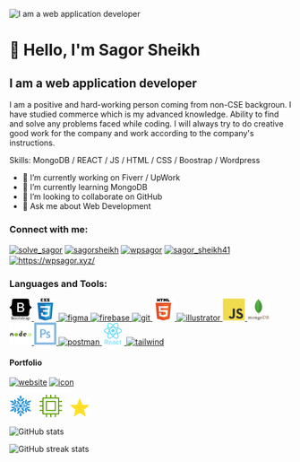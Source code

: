 ![I am a web application developer]([https://scontent.fdac90-1.fna.fbcdn.net/v/t39.30808-6/326365281_600470268573026_5840792907060006777_n.jpg?_nc_cat=110&ccb=1-7&_nc_sid=730e14&_nc_eui2=AeESQMVfdn_SxdbORxpgXwmwxJVZBDpcyw7ElVkEOlzLDnBLZCP528W3cUlkVxEfsl9WRFMYLEUT9Xv64aRZ1ynz&_nc_ohc=0asGjaGwPEcAX_694qH&_nc_ht=scontent.fdac90-1.fna&oh=00_AfAhj7az0Mrp8yNc53IQJQNGtn9T6xnh2iVGTo5EFToo3Q&oe=63CE086D](https://www.linkedin.com/posts/sagorsheikh_activity-7033504699949469696-OyNm?utm_source=share&utm_medium=member_desktop))
# 👋 Hello, I'm Sagor Sheikh
## I am a web application developer

I am a positive and hard-working person coming from non-CSE backgroun. I have studied commerce which is my advanced knowledge. Ability to find and solve any problems faced while coding. I will always try to do creative good work for the company and work according to the company's instructions.

Skills: MongoDB / REACT / JS / HTML / CSS / Boostrap / Wordpress

- 🔭 I’m currently working on Fiverr / UpWork 
- 🌱 I’m currently learning MongoDB 
- 👯 I’m looking to collaborate on GitHub 
- 💬 Ask me about Web Development 

<h3 align="left">Connect with me:</h3>
<p align="left">
<a href="https://twitter.com/solve_sagor" target="blank"><img align="center" src="https://raw.githubusercontent.com/rahuldkjain/github-profile-readme-generator/master/src/images/icons/Social/twitter.svg" alt="solve_sagor" height="30" width="40" /></a>
<a href="https://linkedin.com/in/sagorsheikh" target="blank"><img align="center" src="https://raw.githubusercontent.com/rahuldkjain/github-profile-readme-generator/master/src/images/icons/Social/linked-in-alt.svg" alt="sagorsheikh" height="30" width="40" /></a>
<a href="https://fb.com/wpsagor" target="blank"><img align="center" src="https://raw.githubusercontent.com/rahuldkjain/github-profile-readme-generator/master/src/images/icons/Social/facebook.svg" alt="wpsagor" height="30" width="40" /></a>
<a href="https://instagram.com/sagor_sheikh41" target="blank"><img align="center" src="https://raw.githubusercontent.com/rahuldkjain/github-profile-readme-generator/master/src/images/icons/Social/instagram.svg" alt="sagor_sheikh41" height="30" width="40" /></a>
<a href="/https://wpsagor.xyz/" target="blank"><img align="center" src="https://raw.githubusercontent.com/rahuldkjain/github-profile-readme-generator/master/src/images/icons/Social/rss.svg" alt="https://wpsagor.xyz/" height="30" width="40" /></a>
</p>

<h3 align="left">Languages and Tools:</h3>
<p align="left"> <a href="https://getbootstrap.com" target="_blank" rel="noreferrer"> <img src="https://raw.githubusercontent.com/devicons/devicon/master/icons/bootstrap/bootstrap-plain-wordmark.svg" alt="bootstrap" width="40" height="40"/> </a> <a href="https://www.w3schools.com/css/" target="_blank" rel="noreferrer"> <img src="https://raw.githubusercontent.com/devicons/devicon/master/icons/css3/css3-original-wordmark.svg" alt="css3" width="40" height="40"/> </a> <a href="https://www.figma.com/" target="_blank" rel="noreferrer"> <img src="https://www.vectorlogo.zone/logos/figma/figma-icon.svg" alt="figma" width="40" height="40"/> </a> <a href="https://firebase.google.com/" target="_blank" rel="noreferrer"> <img src="https://www.vectorlogo.zone/logos/firebase/firebase-icon.svg" alt="firebase" width="40" height="40"/> </a> <a href="https://git-scm.com/" target="_blank" rel="noreferrer"> <img src="https://www.vectorlogo.zone/logos/git-scm/git-scm-icon.svg" alt="git" width="40" height="40"/> </a> <a href="https://www.w3.org/html/" target="_blank" rel="noreferrer"> <img src="https://raw.githubusercontent.com/devicons/devicon/master/icons/html5/html5-original-wordmark.svg" alt="html5" width="40" height="40"/> </a> <a href="https://www.adobe.com/in/products/illustrator.html" target="_blank" rel="noreferrer"> <img src="https://www.vectorlogo.zone/logos/adobe_illustrator/adobe_illustrator-icon.svg" alt="illustrator" width="40" height="40"/> </a> <a href="https://developer.mozilla.org/en-US/docs/Web/JavaScript" target="_blank" rel="noreferrer"> <img src="https://raw.githubusercontent.com/devicons/devicon/master/icons/javascript/javascript-original.svg" alt="javascript" width="40" height="40"/> </a> <a href="https://www.mongodb.com/" target="_blank" rel="noreferrer"> <img src="https://raw.githubusercontent.com/devicons/devicon/master/icons/mongodb/mongodb-original-wordmark.svg" alt="mongodb" width="40" height="40"/> </a> <a href="https://nodejs.org" target="_blank" rel="noreferrer"> <img src="https://raw.githubusercontent.com/devicons/devicon/master/icons/nodejs/nodejs-original-wordmark.svg" alt="nodejs" width="40" height="40"/> </a> <a href="https://www.photoshop.com/en" target="_blank" rel="noreferrer"> <img src="https://raw.githubusercontent.com/devicons/devicon/master/icons/photoshop/photoshop-line.svg" alt="photoshop" width="40" height="40"/> </a> <a href="https://postman.com" target="_blank" rel="noreferrer"> <img src="https://www.vectorlogo.zone/logos/getpostman/getpostman-icon.svg" alt="postman" width="40" height="40"/> </a> <a href="https://reactjs.org/" target="_blank" rel="noreferrer"> <img src="https://raw.githubusercontent.com/devicons/devicon/master/icons/react/react-original-wordmark.svg" alt="react" width="40" height="40"/> </a> <a href="https://tailwindcss.com/" target="_blank" rel="noreferrer"> <img src="https://www.vectorlogo.zone/logos/tailwindcss/tailwindcss-icon.svg" alt="tailwind" width="40" height="40"/> </a> </p>

#### Portfolio
[<img src='https://cdn.jsdelivr.net/npm/simple-icons@3.0.1/icons/icloud.svg' alt='website' height='40'>](http://sagorsheikh.xyz)  [<img src='https://cdn.jsdelivr.net/npm/simple-icons@3.0.1/icons/icon.svg' alt='icon' height='40'>](https://wpsagor.xyz)

<a href='https://archiveprogram.github.com/'><img src='https://raw.githubusercontent.com/acervenky/animated-github-badges/master/assets/acbadge.gif' width='40' height='40'></a> <a href='https://docs.github.com/en/developers'><img src='https://raw.githubusercontent.com/acervenky/animated-github-badges/master/assets/devbadge.gif' width='40' height='40'></a> <a href='https://stars.github.com/'><img src='https://raw.githubusercontent.com/acervenky/animated-github-badges/master/assets/starbadge.gif' width='35' height='35'></a> 

![GitHub stats](https://github-readme-stats.vercel.app/api?username=sagor-sheikh&show_icons=true)  

![GitHub streak stats](https://streak-stats.demolab.com/?user=sagor-sheikh)  

